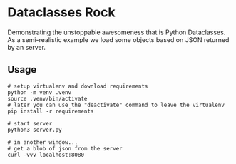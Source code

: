 # Dataclasses Rock
Demonstrating the unstoppable awesomeness that is Python Dataclasses. As a 
semi-realistic example we load some objects based on JSON returned by an
server.

## Usage

```
# setup virtualenv and download requirements
python -m venv .venv
source .venv/bin/activate
# later you can use the "deactivate" command to leave the virtualenv
pip install -r requirements

# start server
python3 server.py

# in another window...
# get a blob of json from the server
curl -vvv localhost:8080
```
